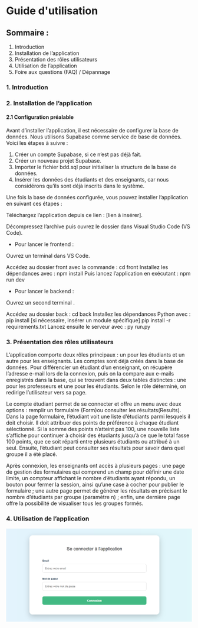 # Guide d'utilisation 
## Sommaire : 
1. Introduction
2. Installation de l’application
3. Présentation des rôles utilisateurs
4. Utilisation de l’application
5. Foire aux questions (FAQ) / Dépannage
### 1. Introduction 
### 2. Installation de l’application

#### 2.1 Configuration préalable

Avant d’installer l’application, il est nécessaire de configurer la base de données.
Nous utilisons Supabase comme service de base de données.
 Voici les étapes à suivre :
1. Créer un compte Supabase, si ce n’est pas déjà fait.
2. Créer un nouveau projet Supabase.
4. Importer le fichier bdd.sql pour initialiser la structure de la base de données.
6. Insérer les données des étudiants et des enseignants, car nous considérons qu’ils sont déjà inscrits dans le système.

Une fois la base de données configurée, vous pouvez installer l’application en suivant ces étapes :

Téléchargez l’application depuis ce lien : [lien à insérer].

Décompressez l’archive puis ouvrez le dossier dans Visual Studio Code (VS Code).

- Pour lancer le frontend :

Ouvrez un terminal dans VS Code.

Accédez au dossier front avec la commande : cd front
Installez les dépendances avec : npm install
Puis lancez l’application en exécutant : npm run dev

- Pour lancer le backend :

Ouvrez un second terminal .

Accédez au dossier back : cd back
Installez les dépendances Python avec : pip install [si nécessaire, insérer un module spécifique]
pip install -r requirements.txt
Lancez ensuite le serveur avec : py run.py

### 3. Présentation des rôles utilisateurs
L’application comporte deux rôles principaux : un pour les étudiants et un autre pour les enseignants.
Les comptes sont déjà créés dans la base de données. Pour différencier un étudiant d’un enseignant, on récupère l’adresse e-mail lors de la connexion, puis on la compare aux e-mails enregistrés dans la base, qui se trouvent dans deux tables distinctes : une pour les professeurs et une pour les étudiants. Selon le rôle déterminé, on redirige l’utilisateur vers sa page.

Le compte étudiant permet de se connecter et offre un menu avec deux options : remplir un formulaire (Form)ou consulter les résultats(Results).
Dans la page formulaire, l’étudiant voit une liste d’étudiants parmi lesquels il doit choisir. Il doit attribuer des points de préférence à chaque étudiant sélectionné. Si la somme des points n’atteint pas 100, une nouvelle liste s’affiche pour continuer à choisir des étudiants jusqu’à ce que le total fasse 100 points, que ce soit réparti entre plusieurs étudiants ou attribué à un seul. Ensuite, l’étudiant peut consulter ses résultats pour savoir dans quel groupe il a été placé.

Après connexion, les enseignants ont accès à plusieurs pages : une page de gestion des formulaires qui comprend un champ pour définir une date limite, un compteur affichant le nombre d’étudiants ayant répondu, un bouton pour fermer la session, ainsi qu’une case à cocher pour publier le formulaire ; une autre page permet de générer les résultats en précisant le nombre d’étudiants par groupe (paramètre n) ; enfin, une dernière page offre la possibilité de visualiser tous les groupes formés.

### 4. Utilisation de l’application

![Page d'authentification](Login.png)







